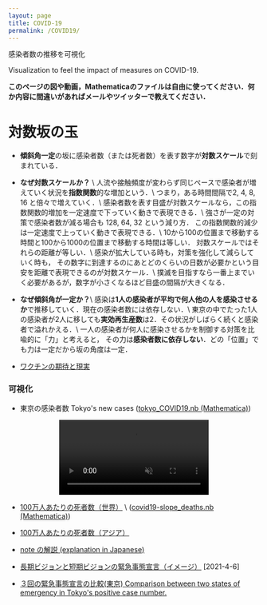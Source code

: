 ```yaml
---
layout: page
title: COVID-19
permalink: /COVID19/
---
```



感染者数の推移を可視化 

Visualization to feel the impact of measures on COVID-19.

**このページの図や動画，Mathematicaのファイルは自由に使ってください．何か内容に間違いがあればメールやツイッターで教えてください．**

# **対数坂の玉**

- **傾斜角一定**の坂に感染者数（または死者数）を表す数字が**対数スケール**で刻まれている．


- **なぜ対数スケールか？** \\
人流や接触頻度が変わらず同じペースで感染者が増えていく状況を**指数関数**的な増加という．\\
つまり，ある時間間隔で2, 4, 8, 16 と倍々で増えていく．\\
感染者数を表す目盛が対数スケールなら，この指数関数的増加を一定速度で下っていく動きで表現できる．\\
強さが一定の対策で感染者数が減る場合も 128, 64, 32 という減り方．
この指数関数的減少は一定速度で上っていく動きで表現できる．\\
10から100の位置まで移動する時間と100から1000の位置まで移動する時間は等しい．
対数スケールではそれらの距離が等しい．\\
感染が拡大している時も，対策を強化して減らしていく時も，
その数字に到達するのにあとどのくらいの日数が必要かという目安を距離で表現できるのが対数スケール．\\
撲滅を目指すなら一番上までいく必要があるが，数字が小さくなるほど目盛の間隔が大きくなる．


- **なぜ傾斜角が一定か？**\\
感染は**1人の感染者が平均で何人他の人を感染させるか**で推移していく．現在の感染者数には依存しない．\\
東京の中でたった1人の感染者が2人に移しても**実効再生産数**は2．その状況がしばらく続くと感染者で溢れかえる．\\
一人の感染者が何人に感染させるかを制御する対策を比喩的に「力」と考えると，
その力は**感染者数に依存しない**．どの「位置」でも力は一定だから坂の角度は一定．

- [ワクチンの期待と現実](/assets/pdf/role_of_vaccine.pdf)



### 可視化

- 東京の感染者数 Tokyo's new cases ([tokyo_COVID19.nb (Mathematica)](/assets/misc/tokyo_COVID19.nb))

<center>
<video muted autoplay controls>
    <source src="/assets/movie/Tokyo_new_cases.mp4" type="video/mp4">
</video>
</center>

- [100万人あたりの死者数（世界）](/assets/movie/world_death_per_M.mp4) \\
 ([covid19-slope_deaths.nb (Mathematica)](/assets/misc/covid19-slope_deaths.nb))

- [100万人あたりの死者数（アジア）](/assets/movie/asia_death_per_M.mp4)

- [note の解説 (explanation in Japanese)](https://note.com/ryseto/n/n432fcc37c992)


- [長期ビジョンと短期ビジョンの緊急事態宣言（イメージ）](/assets/img/zerocovid3.jpg) [2021-4-6]

- [３回の緊急事態宣言の比較(東京) Comparison between two states of emergency in Tokyo's positive case number.](/assets/movie/tokyo.gif)




